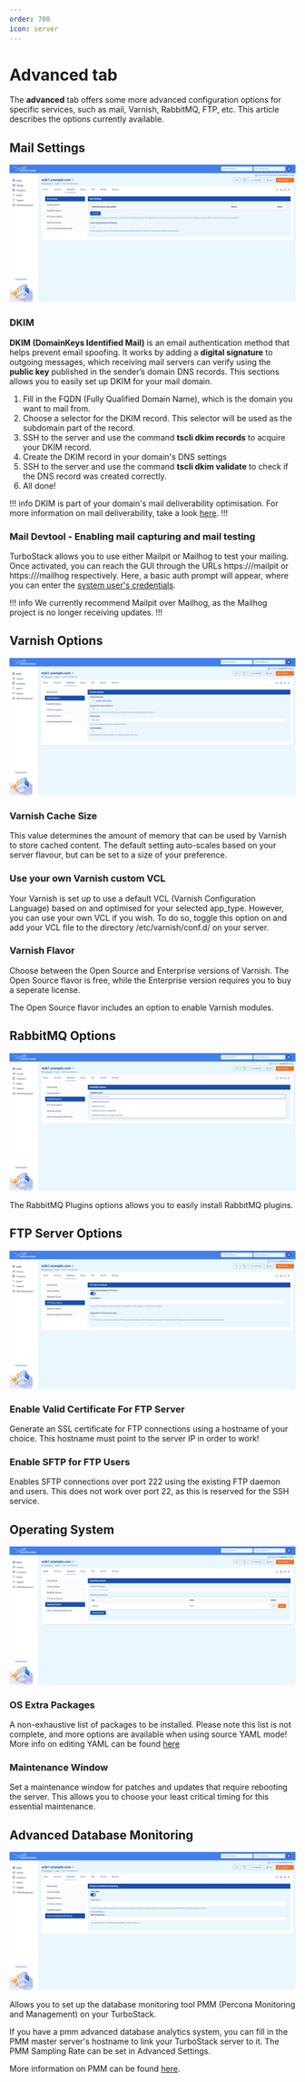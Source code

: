 ```yaml
---
order: 700
icon: server
---
```


# Advanced tab

The **advanced** tab offers some more advanced configuration options for specific services, such as mail, Varnish, RabbitMQ, FTP, etc. This article describes the options currently available.

## Mail Settings

![Mail Settings](img/advancedtabmailsettings.png)

### DKIM

**DKIM (DomainKeys Identified Mail)** is an email authentication method that helps prevent email spoofing. It works by adding a **digital signature** to outgoing messages, which receiving mail servers can verify using the **public key** published in the sender’s domain DNS records. This sections allows you to easily set up DKIM for your mail domain.

1. Fill in the FQDN (Fully Qualified Domain Name), which is the domain you want to mail from.
2. Choose a selector for the DKIM record. This selector will be used as the subdomain part of the record.
3. SSH to the server and use the command **tscli dkim records** to acquire your DKIM record.
4. Create the DKIM record in your domain's DNS settings
5. SSH to the server and use the command **tscli dkim validate** to check if the DNS record was created correctly.
6. All done!

!!! info
DKIM is part of your domain's mail deliverability optimisation. For more information on mail deliverability, take a look [here](../../Configuration/Mail/deliverability.md).
!!!

### Mail Devtool - Enabling mail capturing and mail testing

TurboStack allows you to use either Mailpit or Mailhog to test your mailing. Once activated, you can reach the GUI through the URLs https://<hostname>/mailpit or https://<hostname>/mailhog respectively. Here, a basic auth prompt will appear, where you can enter the [system user's credentials](Accounts/credentials.md).

!!! info
We currently recommend Mailpit over Mailhog, as the Mailhog project is no longer receiving updates.
!!!

## Varnish Options

![Varnish Options](img/advancedtabvarnish.png)

### Varnish Cache Size

This value determines the amount of memory that can be used by Varnish to store cached content. The default setting auto-scales based on your server flavour, but can be set to a size of your preference.

### Use your own Varnish custom VCL

Your Varnish is set up to use a default VCL (Varnish Configuration Language) based on and optimised for your selected app_type. However, you can use your own VCL if you wish. To do so, toggle this option on and add your VCL file to the directory /etc/varnish/conf.d/ on your server.

### Varnish Flavor

Choose between the Open Source and Enterprise versions of Varnish. The Open Source flavor is free, while the Enterprise version requires you to buy a seperate license. 

The Open Source flavor includes an option to enable Varnish modules.

## RabbitMQ Options

![RabbitMQ Options](img/advancedtabrabbitmq.png)

The RabbitMQ Plugins options allows you to easily install RabbitMQ plugins.

## FTP  Server Options

![FTP Server Options](img/advancedtabftpserver.png)

### Enable Valid Certificate For FTP Server 

Generate an SSL certificate for FTP connections using a hostname of your choice. This hostname must point to the server IP in order to work!

### Enable SFTP for FTP Users

Enables SFTP connections over port 222 using the existing FTP daemon and users. This does not work over port 22, as this is reserved for the SSH service.

## Operating System

![Operating System](img/advancedtaboperatingsystem.png)

### OS Extra Packages

A non-exhaustive list of packages to be installed. Please note this list is not complete, and more options are available when using source YAML mode! More info on editing YAML can be found [here](yaml.md)

### Maintenance Window

Set a maintenance window for patches and updates that require rebooting the server. This allows you to choose your least critical timing for this essential maintenance.

## Advanced Database Monitoring

![img.png](img/advancedtabdatabasemonitoring.png)

Allows you to set up the database monitoring tool PMM (Percona Monitoring and Management) on your TurboStack. 

If you have a pmm advanced database analytics system, you can fill in the PMM master server's hostname to link your TurboStack server to it. The PMM Sampling Rate can be set in Advanced Settings.

More information on PMM can be found [here](https://docs.percona.com/percona-monitoring-and-management/3/index.html).